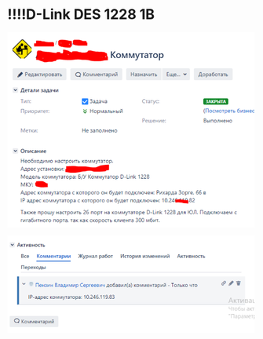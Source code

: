 # !!!!D-Link DES 1228 1B

![](../../../.gitbook/assets/image%20%287%29.png)

![](../../../.gitbook/assets/image%20%2851%29.png)



